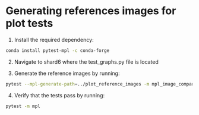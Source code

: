 # Generating references images for plot tests
1) Install the required dependency:
```bash
conda install pytest-mpl -c conda-forge
```

2) Navigate to shard6 where the test_graphs.py file is located


3) Generate the reference images by running:
```bash
pytest --mpl-generate-path=../plot_reference_images -m mpl_image_compare
```

4) Verify that the tests pass by running:
```bash
pytest -m mpl
```


